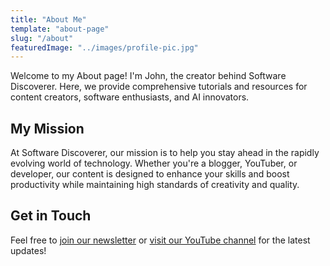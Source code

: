 ```yaml
---
title: "About Me"
template: "about-page"
slug: "/about"
featuredImage: "../images/profile-pic.jpg"
---
```


Welcome to my About page! I'm John, the creator behind Software Discoverer. Here, we provide comprehensive tutorials and resources for content creators, software enthusiasts, and AI innovators.

## My Mission
At Software Discoverer, our mission is to help you stay ahead in the rapidly evolving world of technology. Whether you're a blogger, YouTuber, or developer, our content is designed to enhance your skills and boost productivity while maintaining high standards of creativity and quality.

## Get in Touch
Feel free to [join our newsletter](/) or [visit our YouTube channel](https://www.youtube.com/channel/UCpGT2YhoxmJaKWPOsA5Ia_A) for the latest updates!

